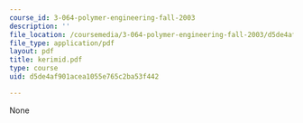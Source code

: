 ```yaml
---
course_id: 3-064-polymer-engineering-fall-2003
description: ''
file_location: /coursemedia/3-064-polymer-engineering-fall-2003/d5de4af901acea1055e765c2ba53f442_kerimid.pdf
file_type: application/pdf
layout: pdf
title: kerimid.pdf
type: course
uid: d5de4af901acea1055e765c2ba53f442

---
```

None
